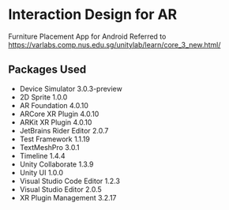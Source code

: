 # Interaction Design for AR

Furniture Placement App for Android
Referred to https://varlabs.comp.nus.edu.sg/unitylab/learn/core_3_new.html/

## Packages Used
- Device Simulator 3.0.3-preview
- 2D Sprite 1.0.0
- AR Foundation 4.0.10
- ARCore XR Plugin 4.0.10
- ARKit XR Plugin 4.0.10
- JetBrains Rider Editor 2.0.7
- Test Framework 1.1.19
- TextMeshPro 3.0.1
- Timeline 1.4.4
- Unity Collaborate 1.3.9
- Unity UI 1.0.0
- Visual Studio Code Editor 1.2.3
- Visual Studio Editor 2.0.5
- XR Plugin Management 3.2.17
